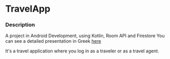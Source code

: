 # TravelApp

### Description
A project in Android Development, using Kotlin, Room API and Firestore
You can see a detailed presentation in Greek [here](https://github.com/ritakialex/TravelApp/blob/master/presentasion/presentasion-full.pdf)

It's a travel application where you log in as a traveler or as a travel agent.

